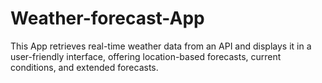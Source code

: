 # Weather-forecast-App
This App retrieves real-time weather data from an API and displays it in a user-friendly interface, offering location-based forecasts, current conditions, and extended forecasts.
